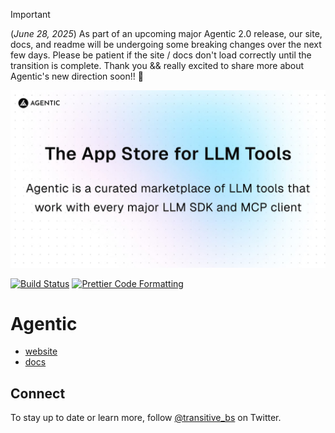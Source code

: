 > [!IMPORTANT]
> (_June 28, 2025_) As part of an upcoming major Agentic 2.0 release, our site, docs, and readme will be undergoing some breaking changes over the next few days. Please be patient if the site / docs don't load correctly until the transition is complete. Thank you && really excited to share more about Agentic's new direction soon!! 🙏

<p align="center">
  <a href="https://agentic.so">
    <img alt="Agentic" src="/apps/web/public/agentic-social-image-light.jpg">
  </a>
</p>

<p>
  <a href="https://github.com/transitive-bullshit/agentic/actions/workflows/main.yml"><img alt="Build Status" src="https://github.com/transitive-bullshit/agentic/actions/workflows/main.yml/badge.svg" /></a>
  <a href="https://prettier.io"><img alt="Prettier Code Formatting" src="https://img.shields.io/badge/code_style-prettier-brightgreen.svg" /></a>
</p>

# Agentic <!-- omit from toc -->

- [website](https://agentic.so)
- [docs](https://docs.agentic.so)

## Connect

To stay up to date or learn more, follow [@transitive_bs](https://x.com/transitive_bs) on Twitter.
